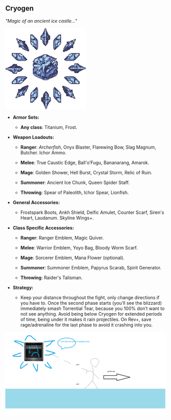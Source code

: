 ## Cryogen

*"Magic of an ancient ice castle…"*

![image alt text](../public/BMbpD6rCZ1qoniF20u7H2A_img_27.png)

* **Armor Sets:**

    * **Any class**: Titanium, Frost.

* **Weapon Loadouts:**

    * **Ranger**: *Archerfish*, Onyx Blaster, Flarewing Bow, Slag Magnum, Butcher. Ichor Ammo.

    * **Melee**: True Caustic Edge, Ball'o’Fugu, Bananarang, Amarok.

    * **Mage**: Golden Shower, Hell Burst, Crystal Storm, Relic of Ruin.

    * **Summoner**: Ancient Ice Chunk, Queen Spider Staff.

    * **Throwing**: Spear of Paleolith, Ichor Spear, Lionfish.

* **General Accessories:**

    * Frostspark Boots, Ankh Shield, Deific Amulet, Counter Scarf, Siren's Heart, Laudanum. Skyline Wings+.

* **Class Specific Accessories:**

    * **Ranger**: Ranger Emblem, Magic Quiver.

    * **Melee**: Warrior Emblem, Yoyo Bag, Bloody Worm Scarf.

    * **Mage**: Sorcerer Emblem, Mana Flower (optional).

    * **Summoner**: Summoner Emblem, Papyrus Scarab, Spirit Generator.

    * **Throwing**: Raider's Talisman.

* **Strategy:**

    * Keep your distance throughout the fight, only change directions if you have to. Once the second phase starts (you'll see the blizzard) immediately smash Torrential Tear, because you 100% don’t want to not see anything. Avoid being below Cryogen for extended periods of time, being under it makes it rain projectiles. On Rev+, save rage/adrenaline for the last phase to avoid it crashing into you.

![image alt text](../public/BMbpD6rCZ1qoniF20u7H2A_img_28.png)
